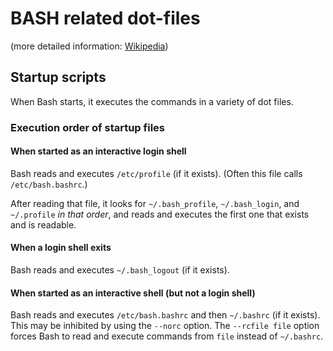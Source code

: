 # BASH related dot-files

(more detailed information: [Wikipedia](https://en.wikipedia.org/wiki/Bash_(Unix_shell)))

## Startup scripts
When Bash starts, it executes the commands in a variety of dot files.

### Execution order of startup files

#### When started as an interactive login shell
Bash reads and executes ```/etc/profile``` (if it exists). (Often this file calls ```/etc/bash.bashrc```.)

After reading that file, it looks for ```~/.bash_profile```, ```~/.bash_login```, and ```~/.profile``` *in that order*, and reads and executes the first one that exists and is readable.

#### When a login shell exits
Bash reads and executes ```~/.bash_logout``` (if it exists).

#### When started as an interactive shell (but not a login shell)
Bash reads and executes ```/etc/bash.bashrc``` and then ```~/.bashrc``` (if it exists). This may be inhibited by using the ```--norc``` option. The ```--rcfile file``` option forces Bash to read and execute commands from ```file``` instead of ```~/.bashrc```.
